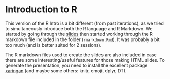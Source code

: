 # Introduction to R

This version of the R Intro is a bit different (from past iterations),
as we tried to simultaneously introduce both the R language and R Markdown.
We started by going through the
[slides](https://buckipr.github.io/R_Working_Group/intro_r/2025_01_24/r_intro_np.html#1)
then started working through the R markdown file included in the folder
(`rmarkdown.Rmd`).  It was probably a bit too much (and is better suited
for 2 sessions).


The R markdown files used to create the slides are also included in
case there are some interesting/useful features for those making
HTML slides.  To generate the presentation, you need
to install the excellent package [xaringan](https://github.com/yihui/xaringan)
(and maybe some others: knitr, emoji, dplyr, DT).
